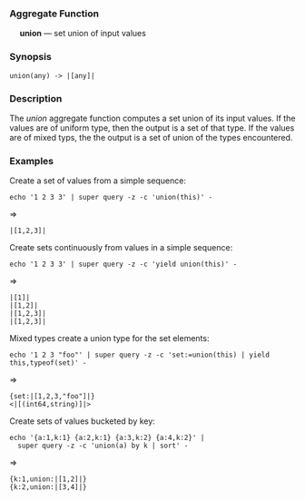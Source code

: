 ### Aggregate Function

&emsp; **union** &mdash; set union of input values

### Synopsis
```
union(any) -> |[any]|
```

### Description

The _union_ aggregate function computes a set union of its input values.
If the values are of uniform type, then the output is a set of that type.
If the values are of mixed typs, the the output is a set of union of the
types encountered.

### Examples

Create a set of values from a simple sequence:
```mdtest-command
echo '1 2 3 3' | super query -z -c 'union(this)' -
```
=>
```mdtest-output
|[1,2,3]|
```

Create sets continuously from values in a simple sequence:
```mdtest-command
echo '1 2 3 3' | super query -z -c 'yield union(this)' -
```
=>
```mdtest-output
|[1]|
|[1,2]|
|[1,2,3]|
|[1,2,3]|
```

Mixed types create a union type for the set elements:
```mdtest-command
echo '1 2 3 "foo"' | super query -z -c 'set:=union(this) | yield this,typeof(set)' -
```
=>
```mdtest-output
{set:|[1,2,3,"foo"]|}
<|[(int64,string)]|>
```

Create sets of values bucketed by key:
```mdtest-command
echo '{a:1,k:1} {a:2,k:1} {a:3,k:2} {a:4,k:2}' |
  super query -z -c 'union(a) by k | sort' -
```
=>
```mdtest-output
{k:1,union:|[1,2]|}
{k:2,union:|[3,4]|}
```
